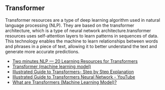 ## Transformer

Transformer resources are a type of deep learning algorithm used in natural language processing (NLP). They are based on the transformer architecture, which is a type of neural network architecture.transformer resources uses self-attention layers  to learn patterns in sequences of data. This technology enables the machine to learn relationships between words and phrases in a piece of text, allowing it to better understand the text and generate more accurate predictions. 

- [Two minutes NLP — 20 Learning Resources for Transformers](https://medium.com/nlplanet/two-minutes-nlp-20-learning-resources-for-transformers-1bbff88b7524#:~:text=A%20Transformer%20is%20a%20deep,%2Dterm%20memory%20(LSTM).)
- [Transformer (machine learning model)](https://en.wikipedia.org/wiki/Transformer_(machine_learning_model))
- [Illustrated Guide to Transformers- Step by Step Explanation](https://towardsdatascience.com/illustrated-guide-to-transformers-step-by-step-explanation-f74876522bc0)
- [Illustrated Guide to Transformers Neural Network - YouTube](https://youtu.be/4Bdc55j80l8)
- [What are Transformers (Machine Learning Model)?](https://youtu.be/ZXiruGOCn9s)
